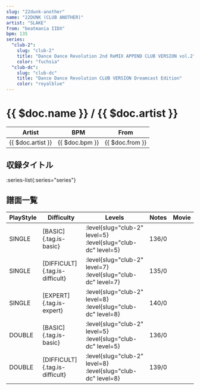 ```yaml
---
slug: "22dunk-another"
name: "22DUNK (CLUB ANOTHER)"
artist: "SLAKE"
from: "beatmania IIDX"
bpm: 135
series:
  "club-2":
    slug: "club-2"
    title: "Dance Dance Revolution 2nd ReMIX APPEND CLUB VERSION vol.2"
    color: "fuchsia"
  "club-dc":
    slug: "club-dc"
    title: "Dance Dance Revolution CLUB VERSION Dreamcast Edition"
    color: "royalblue"
---
```


# {{ $doc.name }} / {{ $doc.artist }}

|Artist|BPM|From|
|------|---|----|
|{{ $doc.artist }}|{{ $doc.bpm }}|{{ $doc.from }}|

## 収録タイトル

:series-list{:series="series"}

## 譜面一覧

|PlayStyle|Difficulty|Levels|Notes|Movie|
|---------|----------|------|-----|-----|
|SINGLE|[BASIC]{.tag.is-basic}|:level{slug="club-2" level=5} :level{slug="club-dc" level=5}|136/0||
|SINGLE|[DIFFICULT]{.tag.is-difficult}|:level{slug="club-2" level=7} :level{slug="club-dc" level=7}|135/0||
|SINGLE|[EXPERT]{.tag.is-expert}|:level{slug="club-2" level=8} :level{slug="club-dc" level=8}|140/0||
|DOUBLE|[BASIC]{.tag.is-basic}|:level{slug="club-2" level=5} :level{slug="club-dc" level=5}|136/0||
|DOUBLE|[DIFFICULT]{.tag.is-difficult}|:level{slug="club-2" level=8} :level{slug="club-dc" level=8}|139/0||
